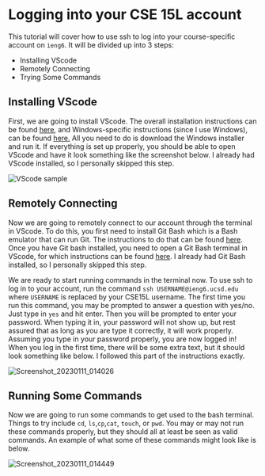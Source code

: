 # Logging into your CSE 15L account
This tutorial will cover how to use ssh to log into your course-specific account on `ieng6`. It will be divided up into 3 steps:

 -  Installing VScode
-   Remotely Connecting
-   Trying Some Commands
## Installing VScode
First, we are going to install VScode. The overall installation instructions can be found [here](https://code.visualstudio.com/docs), and Windows-specific instructions (since I use Windows), can be found [here.](https://code.visualstudio.com/docs/setup/windows) All you need to do is download the Windows installer and run it. If everything is set up properly, you should be able to open VScode and have it look something like the screenshot below. I already had VScode installed, so I personally skipped this step.

![VScode sample](https://user-images.githubusercontent.com/56090826/211933477-f166a89b-032b-49c6-b7ad-6942c370950c.png)
## Remotely Connecting
Now we are going to remotely connect to our account through the terminal in VScode. To do this, you first need to install Git Bash which is a Bash emulator that can run Git. The instructions to do that can be found [here](https://gitforwindows.org/). Once you have Git bash installed, you need to open a Git Bash terminal in VScode, for which instructions can be found [here](https://stackoverflow.com/questions/42606837/how-do-i-use-bash-on-windows-from-the-visual-studio-code-integrated-terminal/50527994#50527994). I already had Git Bash installed, so I personally skipped this step.

We are ready to start running commands in the terminal now. To use ssh to log in to your account, run the command  `ssh USERNAME@ieng6.ucsd.edu` where `USERNAME` is replaced by your CSE15L username. The first time you run this command, you may be prompted to answer a question with yes/no. Just type in `yes` and hit enter. Then you will be prompted to enter your password. When typing it in, your password will not show up, but rest assured that as long as you are type it correctly, it will work properly. Assuming you type in your password properly, you are now logged in! When you log in the first time, there will be some extra text, but it should look something like below. I followed this part of the instructions exactly.

![Screenshot_20230111_014026](https://user-images.githubusercontent.com/56090826/211941573-33542327-a8e0-4b63-a6b5-2dc877ab31e1.png)
## Running Some Commands
Now we are going to run some commands to get used to the bash terminal. Things to try include `cd`, `ls`,`cp`,`cat`, `touch`, or `pwd`. You may or may not run these commands properly, but they should all at least be seen as valid commands. An example of what some of these commands might look like is below.

![Screenshot_20230111_014449](https://user-images.githubusercontent.com/56090826/211941696-cecfb634-30e6-4d75-b812-5642334f59e4.png)

